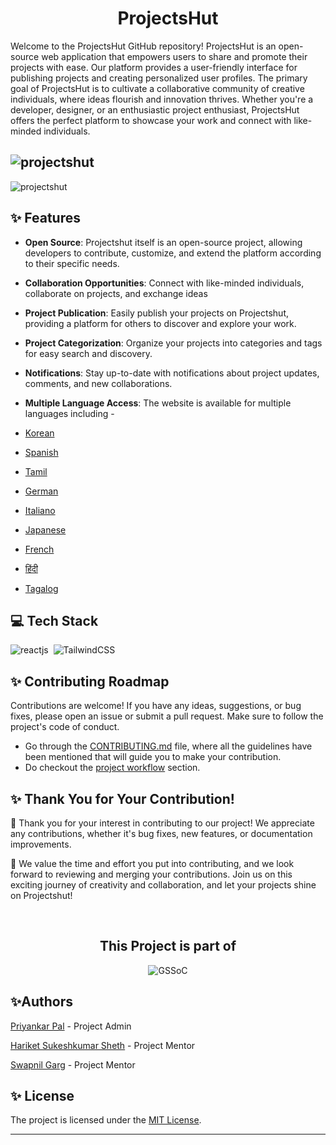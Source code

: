
<h1 align=center> ProjectsHut </h1>

<p>
Welcome to the ProjectsHut GitHub repository! ProjectsHut is an open-source web application that empowers users to share and promote their projects with ease. Our platform provides a user-friendly interface for publishing projects and creating personalized user profiles. The primary goal of ProjectsHut is to cultivate a collaborative community of creative individuals, where ideas flourish and innovation thrives. Whether you're a developer, designer, or an enthusiastic project enthusiast, ProjectsHut offers the perfect platform to showcase your work and connect with like-minded individuals.  </p>

![projectshut](https://github.com/priyankarpal/ProjectsHut/assets/75174707/84855cfb-73d0-4bef-ab3d-7d4dd568f22d)
-----
![projectshut](https://github.com/priyankarpal/ProjectsHut/assets/75174707/1e7fa97f-1035-42f4-b585-98cb1980208e)


## ✨ Features

- **Open Source**: Projectshut itself is an open-source project, allowing developers to contribute, customize, and extend the platform according to their specific needs.

- **Collaboration Opportunities**: Connect with like-minded individuals, collaborate on projects, and exchange ideas

- **Project Publication**: Easily publish your projects on Projectshut, providing a platform for others to discover and explore your work.

- **Project Categorization**: Organize your projects into categories and tags for easy search and discovery. 

- **Notifications**: Stay up-to-date with notifications about project updates, comments, and new collaborations.

- **Multiple Language Access**: The website is available for multiple languages including - 
- [Korean](https://github.com/priyankarpal/ProjectsHut/tree/main/translations/Korean)
- [Spanish](https://github.com/priyankarpal/ProjectsHut/tree/main/translations/Spanish)
- [Tamil](https://github.com/priyankarpal/ProjectsHut/tree/main/translations/Tamil)
- [German](https://github.com/priyankarpal/ProjectsHut/tree/main/translations/German)
- [Italiano](https://github.com/priyankarpal/ProjectsHut/tree/main/translations/Italian)
- [Japanese](https://github.com/priyankarpal/ProjectsHut/tree/main/translations/Japanese)
- [French](https://github.com/priyankarpal/ProjectsHut/tree/main/translations/French)
- [हिंदी](https://github.com/priyankarpal/ProjectsHut/tree/main/translations/Hindi)
- [Tagalog](https://github.com/priyankarpal/ProjectsHut/tree/main/translations/Tagalog)


## 💻 Tech Stack 

  ![reactjs](https://img.shields.io/badge/React-20232A?style=for-the-badge&logo=react&logoColor=61DAFB)&nbsp;
  ![TailwindCSS](https://img.shields.io/badge/tailwindcss-%2338B2AC.svg?style=for-the-badge&logo=tailwind-css&logoColor=white)&nbsp;


## ✨ Contributing Roadmap

Contributions are welcome! If you have any ideas, suggestions, or bug fixes, please open an issue or submit a pull request. Make sure to follow the project's code of conduct.

 - Go through the [CONTRIBUTING.md](https://github.com/poorvika11/ProjectsHut/blob/main/contributing.md) file, where all the guidelines have been mentioned that will guide you to make your contribution.
 - Do checkout the [project workflow](https://github.com/poorvika11/ProjectsHut/blob/main/CODE_OF_CONDUCT.md) section.



## ✨ Thank You for Your Contribution!

🙏 Thank you for your interest in contributing to our project! We appreciate any contributions, whether it's bug fixes, new features, or documentation improvements.

🌟 We value the time and effort you put into contributing, and we look forward to reviewing and merging your contributions. Join us on this exciting journey of creativity and collaboration, and let your projects shine on Projectshut!


<br>
</td>
</tr>
</table>
<div align=center>
  <h2>This Project is part of</h2>
  <img alt="GSSoC" src="https://github.com/priyankarpal/ProjectsHut/assets/88102392/0c5debf5-d414-4916-87d8-e1a710773ae3">
</div>

## ✨Authors
[Priyankar Pal](https://github.com/priyankarpal) - Project Admin
<a name="changelog"></a>

[Hariket Sukeshkumar Sheth](https://github.com/hariketsheth) - Project Mentor
<a name="changelog"></a>

[Swapnil Garg](https://github.com/swapnilgarg7) - Project Mentor
<a name="changelog"></a>


## ✨ License

The project is licensed under the [MIT License](https://github.com/neelshah2409/Bot-Collection/blob/main/LICENSE).

---